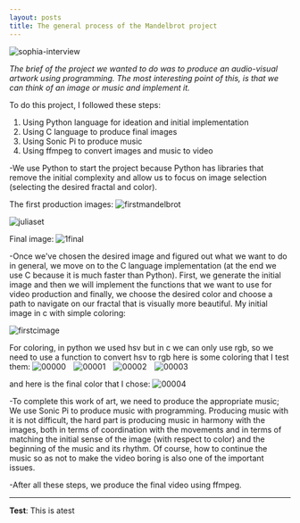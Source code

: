 ```yaml
---
layout: posts
title: The general process of the Mandelbrot project
---
```



<img src="/assets/images/sophia-interview.gif"
    alt="sophia-interview"
    style="float; margin-right: 10px;"  />


*The brief of the project we wanted to do was to produce an audio-visual artwork using programming. The most interesting point of this, is that we can think of an image or music and implement it.*

To do this project, I followed these steps:
1. Using Python language for ideation and initial implementation
2. Using C language to produce final images
3. Using Sonic Pi to produce music
4. Using ffmpeg to convert images and music to video

-We use Python to start the project because Python has libraries that remove the initial complexity and allow us to focus on image selection (selecting the desired fractal and color).

The first production images:
<img src="/assets/images/firstmandelbrot.jpg"
    alt="firstmandelbrot"
    style="float; margin-right: 10px;"  />

<img src="/assets/images/juliaset.jpg"
    alt="juliaset"
    style="float; margin-right: 10px;"  />

Final image:
<img src="/assets/images/1final.jpg"
    alt="1final"
    style="float; margin-right: 10px;"  />

-Once we've chosen the desired image and figured out what we want to do in general, we move on to the C language implementation (at the end we use C because it is much faster than Python).
First, we generate the initial image and then we will implement the functions that we want to use for video production and finally, we choose the desired color and choose a path to navigate on our fractal that is visually more beautiful.
My initial image in c with simple coloring:

<img src="/assets/images/firstcimage.jpg"
    alt="firstcimage"
    style="float; margin-right: 10px;"  />

For coloring, in python we used hsv but in c we can only use rgb, so we need to use a function to convert hsv to rgb
here is some coloring that I test them:
<img src="/assets/images/00000.jpg"
    alt="00000"
    style="float; margin-right: 10px;"  />
<img src="/assets/images/00001.jpg"
    alt="00001"
    style="float; margin-right: 10px;"  />
<img src="/assets/images/00002.jpg"
    alt="00002"
    style="float; margin-right: 10px;"  />
<img src="/assets/images/00003.jpg"
    alt="00003"
    style="float; margin-right: 10px;"  />

and here is the final color that I chose:
<img src="/assets/images/00004.jpg"
    alt="00004"
    style="float; margin-right: 10px;"  />

-To complete this work of art, we need to produce the appropriate music; We use Sonic Pi to produce music with programming. Producing music with it is not difficult, the hard part is producing music in harmony with the images, both in terms of coordination with the movements and in terms of matching the initial sense of the image (with respect to color) and the beginning of the music and its rhythm. Of course, how to continue the music so as not to make the video boring is also one of the important issues.

-After all these steps, we produce the final video using ffmpeg.

---
**Test**: This is atest